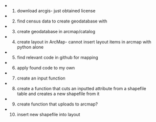 * 1. download arcgis- just obtained license
* 2. find census data to create geodatabase with
* 3. create geodatabase in arcmap/catalog
* 4. create layout in ArcMap- cannot insert layout items in arcmap with python alone
* 5. find relevant code in github for mapping
* 6. apply found code to my own
* 7. create an input function
* 8. create a function that cuts an inputted attribute from a shapefile table and creates a new shapefile from it
* 9. create function that uploads to arcmap?
* 10. insert new shapefile into layout

